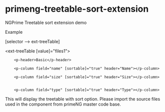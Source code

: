 # primeng-treetable-sort-extension
NGPrime Treetable sort extension demo

Example

[selector -->  ext-treeTable]


<ext-treeTable [value]="files1">
        
        <p-header>Basic</p-header>
	
        <p-column field="name" [sortable]="true" header="Name"></p-column>              
        
        <p-column field="size" [sortable]="true" header="Size"></p-column>
        
        
        <p-column field="type" [sortable]="true" header="Type"></p-column>

</ext-treeTable>

This will display the treetable with sort option.
Please import the source files used in the component from primeNG master code base.
